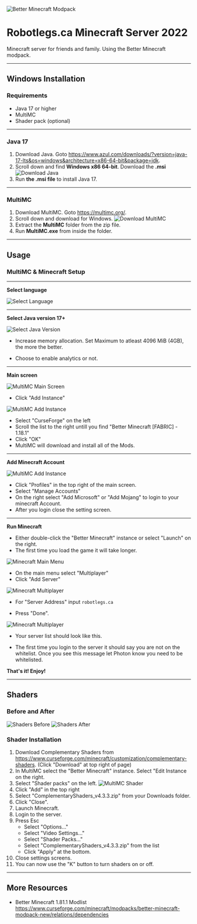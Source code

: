 ![Better Minecraft Modpack](images/better_logo.png)

# Robotlegs.ca Minecraft Server 2022
Minecraft server for friends and family. Using the Better Minecraft modpack.

---

## **Windows Installation**

### Requirements
- Java 17 or higher
- MultiMC
- Shader pack (optional) 
---
### **Java 17**

1. Download Java. Goto https://www.azul.com/downloads/?version=java-17-lts&os=windows&architecture=x86-64-bit&package=jdk.
2. Scroll down and find **Windows x86 64-bit**. Download the **.msi**
![Download Java](images/java_download.png)
3. Run **the .msi file** to install Java 17.
---
### **MultiMC**

1. Download MultiMC. Goto https://multimc.org/.
2. Scroll down and download for Windows.
![Download MultiMC](images/multimc_download.png)
3. Extract the **MultiMC** folder from the zip file.
4. Run **MultiMC.exe** from inside the folder.
---
## Usage
### MultiMC & Minecraft Setup

---
**Select language**

![Select Language](images/multimc_lang.png)

---
**Select Java version 17+**

![Select Java Version](images/multimc_java.png)


- Increase memory allocation. Set Maximum to atleast 4096 MiB (4GB), the more the better.

- Choose to enable analytics or not.

---
**Main screen**

![MultiMC Main Screen](images/multimc_main.png)

- Click "Add Instance"

![MultiMC Add Instance](images/multimc_new.png)

- Select "CurseForge" on the left
- Scroll the list to the right untill you find "Better Minecraft [FABRIC] - 1.18.1"
- Click "OK"
- MultiMC will download and install all of the Mods.

---
**Add Minecraft Account**

![MultiMC Add Instance](images/multimc_profile.png)

- Click "Profiles" in the top right of the main screen.
- Select "Manage Accounts"
- On the right select "Add Microsoft" or "Add Mojang" to login to your minecraft Account.
- After you login close the setting screen.

---
**Run Minecraft**

- Either double-click the "Better Minecraft" instance or select "Launch" on the right.
- The first time you load the game it will take longer.

![Minecraft Main Menu](images/mc_menu.png)

- On the main menu select "Multiplayer"
- Click "Add Server"

![Minecraft Multiplayer](images/mc_server.png)

- For "Server Address" input `robotlegs.ca`

- Press "Done".


![Minecraft Multiplayer](images/mc_serverlist.png)

- Your server list should look like this.

- The first time you login to the server it should say you are not on the whitelist. Once you see this message let Photon know you need to be whitelisted.

**That's it! Enjoy!**

---
## Shaders
### Before and After
![Shaders Before](images/shader_before.png)
![Shaders After](images/shader_after.png)
### Shader Installation

1. Download Complementary Shaders from https://www.curseforge.com/minecraft/customization/complementary-shaders. (Click "Download" at top right of page)
2. In MultiMC select the "Better Minecraft" instance. Select "Edit Instance on the right.
3. Select "Shader packs" on the left.
![MultiMC Shader](images/multimc_shader.png)
4. Click "Add" in the top right
5. Select "ComplementaryShaders_v4.3.3.zip" from your Downloads folder.
6. Click "Close".
7. Launch Minecraft.
8. Login to the server.
9. Press Esc
    - Select "Options..."
    - Select "Video Settings..."
    - Select "Shader Packs..."
    - Select "ComplementaryShaders_v4.3.3.zip" from the list
    - Click "Apply" at the bottom.
10. Close settings screens.
11. You can now use the "K" button to turn shaders on or off.


---
## More Resources

- Better Minecraft 1.81.1 Modlist https://www.curseforge.com/minecraft/modpacks/better-minecraft-modpack-new/relations/dependencies